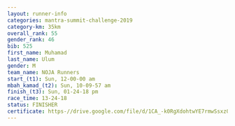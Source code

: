 ```yaml
---
layout: runner-info 
categories: mantra-summit-challenge-2019 
category-km: 35km 
overall_rank: 55
gender_rank: 46
bib: 525
first_name: Muhamad
last_name: Ulum
gender: M
team_name: NOJA Runners
start_(t1): Sun, 12-00-00 am
mbah_kamad_(t2): Sun, 10-09-57 am
finish_(t3): Sun, 01-24-18 pm
race_time: 13-24-18
status: FINISHER
certificate: https-//drive.google.com/file/d/1CA_-k0RgXdohtwYE7rmwSsxz0xPaNNAx/view?usp=sharing
---
```

